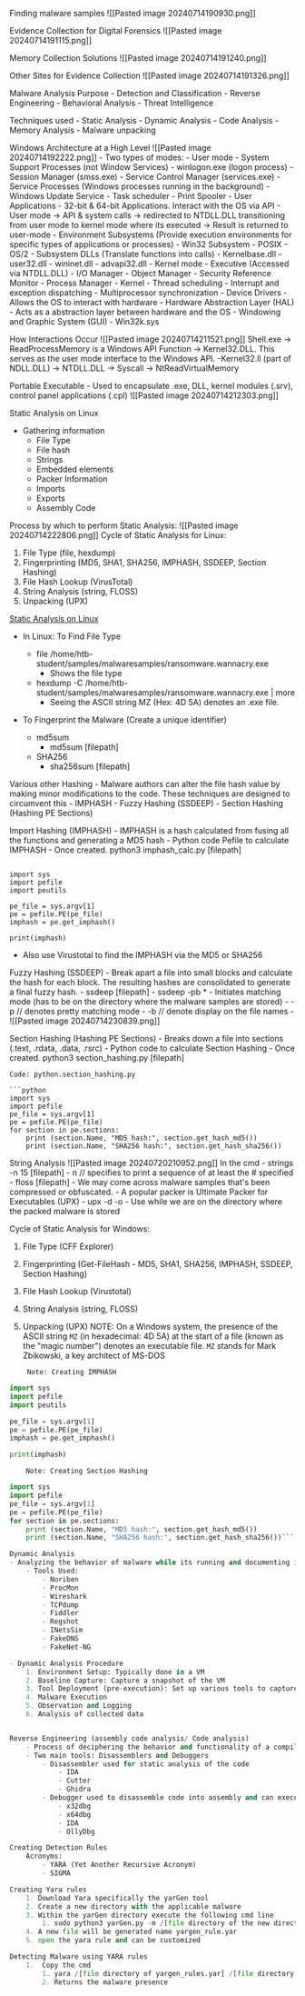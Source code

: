 Finding malware samples
	![[Pasted image 20240714190930.png]]

Evidence Collection for Digital Forensics
	![[Pasted image 20240714191115.png]]

Memory Collection Solutions
	![[Pasted image 20240714191240.png]]

Other Sites for Evidence Collection
	![[Pasted image 20240714191326.png]]

Malware Analysis Purpose
	- Detection and Classification
	- Reverse Engineering
	- Behavioral Analysis
	- Threat Intelligence

Techniques used
	- Static Analysis
	- Dynamic Analysis
	- Code Analysis
	- Memory Analysis
	- Malware unpacking

Windows Architecture at a High Level
![[Pasted image 20240714192222.png]]
	- Two types of modes:
		- User mode
			- System Support Processes (not Window Services)
				- winlogon.exe (logon process)
				- Session Manager (smss.exe)
				- Service Control Manager (services.exe)
			- Service Processes (Windows processes running in the background)
				- Windows Update Service
				- Task scheduler
				- Print Spooler
			- User Applications
				- 32-bit & 64-bit Applications. Interact with the OS via API
				- User mode -> API & system calls -> redirected to NTDLL.DLL transitioning from user mode to kernel mode where its executed -> Result is returned to user-mode 
			- Environment Subsystems (Provide execution environments for specific types of applications or processes)
				- Win32 Subsystem
				- POSIX
				- OS/2
			- Subsystem DLLs (Translate functions into calls)
				- Kernelbase.dll
				- user32.dll
				- wininet.dll
				- advapi32.dll
		- Kernel mode
			- Executive (Accessed via NTDLL.DLL)
				- I/O Manager
				- Object Manager
				- Security Reference Monitor
				- Process Manager
			- Kernel
				- Thread scheduling
				- Interrupt and exception dispatching
				- Multiprocessor synchronization
			- Device Drivers
				- Allows the OS to interact with hardware
			- Hardware Abstraction Layer (HAL)
				- Acts as a abstraction layer between hardware and the OS
			- Windowing and Graphic System (GUI)
				- Win32k.sys

How Interactions Occur
	![[Pasted image 20240714211521.png]]
	Shell.exe -> ReadProcessMemory is a Windows API Function -> Kernel32.DLL. This serves as the user mode interface to the Windows API. 
		-Kernel32.ll (part of NDLL.DLL) -> NTDLL.DLL -> Syscall -> NtReadVirtualMemory

Portable Executable
	- Used to encapsulate .exe, DLL, kernel modules (.srv), control panel applications (.cpl)
	![[Pasted image 20240714212303.png]]

Static Analysis on Linux
- Gathering information
	- File Type
	- File hash
	- Strings
	- Embedded elements
	- Packer Information
	- Imports
	- Exports
	- Assembly Code

Process by which to perform Static Analysis:
![[Pasted image 20240714222806.png]]
Cycle of Static Analysis for Linux:
1. File Type (file, hexdump)
2. Fingerprinting (MD5, SHA1, SHA256, IMPHASH, SSDEEP, Section Hashing)
3. File Hash Lookup (VirusTotal)
4. String Analysis (string, FLOSS)
5. Unpacking (UPX)

<u>Static Analysis on Linux</u>
- In Linux: To Find File Type
	- file /home/htb-student/samples/malwaresamples/ransomware.wannacry.exe
		- Shows the file type
	- hexdump -C /home/htb-student/samples/malwaresamples/ransomware.wannacry.exe | more
		- Seeing the ASCII string MZ (Hex: 4D 5A) denotes an .exe file.

- To Fingerprint the Malware (Create a unique identifier)
	- md5sum
		- md5sum [filepath]
	- SHA256
		- sha256sum [filepath]

Various other Hashing 
	- Malware authors can alter the file hash value by making minor modifications to the code. These techniques are designed to circumvent this
		- IMPHASH
		- Fuzzy Hashing (SSDEEP)
		- Section Hashing (Hashing PE Sections)
	
Import Hashing (IMPHASH)
	- IMPHASH is a hash calculated from fusing all the functions and generating a MD5 hash
		- Python code Pefile to calculate IMPHASH
		- Once created. python3 imphash_calc.py [filepath]
```- Code: python. Impash_calc.py

import sys
import pefile
import peutils

pe_file = sys.argv[1]
pe = pefile.PE(pe_file)
imphash = pe.get_imphash()

print(imphash)

```

- Also use Virustotal to find the IMPHASH via the MD5 or SHA256

Fuzzy Hashing (SSDEEP)
	- Break apart a file into small blocks and calculate the hash for each block. The resulting hashes are consolidated to generate a final fuzzy hash.
		- ssdeep [filepath]
		- ssdeep -pb *
			- Initiates matching mode (has to be on the directory where the malware samples are stored)
			- -p // denotes pretty matching mode
			- -b // denote display on the file names
	- ![[Pasted image 20240714230839.png]]

Section Hashing (Hashing PE Sections)
	- Breaks down a file into sections (.text, .rdata, .data, .rsrc)
	- Python code to calculate Section Hashing
	- Once created. python3 section_hashing.py [filepath]

```
Code: python.section_hashing.py

```python
import sys
import pefile
pe_file = sys.argv[1]
pe = pefile.PE(pe_file)
for section in pe.sections:
    print (section.Name, "MD5 hash:", section.get_hash_md5())
    print (section.Name, "SHA256 hash:", section.get_hash_sha256())
```

String Analysis
![[Pasted image 20240720210952.png]]
In the cmd
	- strings -n 15 [filepath]
	- n // specifies to print a sequence of at least the # specified
	- floss [filepath]
			- We may come across malware samples that's been compressed or obfuscated. 
			- A popular packer is Ultimate Packer for Executables (UPX)
			- upx -d -o
			- Use while we are on the directory where the packed malware is stored

Cycle of Static Analysis for Windows:
1. File Type (CFF Explorer)
2. Fingerprinting (Get-FileHash - MD5, SHA1, SHA256, IMPHASH, SSDEEP, Section Hashing)
3. File Hash Lookup (Virustotal)
4. String Analysis (string, FLOSS)
5. Unpacking (UPX)
		NOTE: On a Windows system, the presence of the ASCII string `MZ` (in hexadecimal: 4D 5A) at the start of a file (known as the "magic number") denotes an executable file. `MZ` stands for Mark Zbikowski, a key architect of MS-DOS

		Note: Creating IMPHASH
```python
import sys
import pefile
import peutils

pe_file = sys.argv[1]
pe = pefile.PE(pe_file)
imphash = pe.get_imphash()

print(imphash)
```

		Note: Creating Section Hashing
```python
import sys
import pefile
pe_file = sys.argv[1]
pe = pefile.PE(pe_file)
for section in pe.sections:
    print (section.Name, "MD5 hash:", section.get_hash_md5())
    print (section.Name, "SHA256 hash:", section.get_hash_sha256())```

Dynamic Analysis
- Analyzing the behavior of malware while its running and documenting its actions
	- Tools Used: 
		- Noriben
		- ProcMon
		- Wireshark
		- TCPdump
		- Fiddler 
		- Regshot
		- INetsSim
		- FakeDNS
		- FakeNet-NG

- Dynamic Analysis Procedure
	1. Environment Setup: Typically done in a VM
	2. Baseline Capture: Capture a snapshot of the VM
	3. Tool Deployment (pre-execution): Set up various tools to capture the activities of the malware
	4. Malware Execution
	5. Observation and Logging
	6. Analysis of collected data


Reverse Engineering (assembly code analysis/ Code analysis)
	- Process of deciphering the behavior and functionality of a compiled program
	- Two main tools: Disassemblers and Debuggers
		- Disassembler used for static analysis of the code
			- IDA
			- Cutter
			- Ghidra
		- Debugger used to disassemble code into assembly and can execute said code in a controller manner 
			- x32dbg
			- x64dbg
			- IDA
			- OllyDbg

Creating Detection Rules
	Acronyms:
		- YARA (Yet Another Recursive Acronym)
		- SIGMA

Creating Yara rules
	1. Download Yara specifically the yarGen tool
	2. Create a new directory with the applicable malware 
	3. Within the yarGen directory execute the following cmd line
		1. sudo python3 yarGen.py -m /[file directory of the new directory]
	4. A new file will be generated name yargen_rule.yar
	5. open the yara rule and can be customized

Detecting Malware using YARA rules
	1.  Copy the cmd
		1. yara /[file directory of yargen_rules.yar] /[file directory to search]
		2. Returns the malware presence

